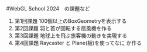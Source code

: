 #WebGL School 2024　の課題など

1.  第1回課題  100個以上のBoxGeometryを表示する
2.  第2回課題  羽と首が回転する扇風機を作る
3.  第3回課題  地球上を飛ぶ旅客機の動きを実現する
3.  第4回課題  Raycaster と Plane(板)を使ってなに か作る

